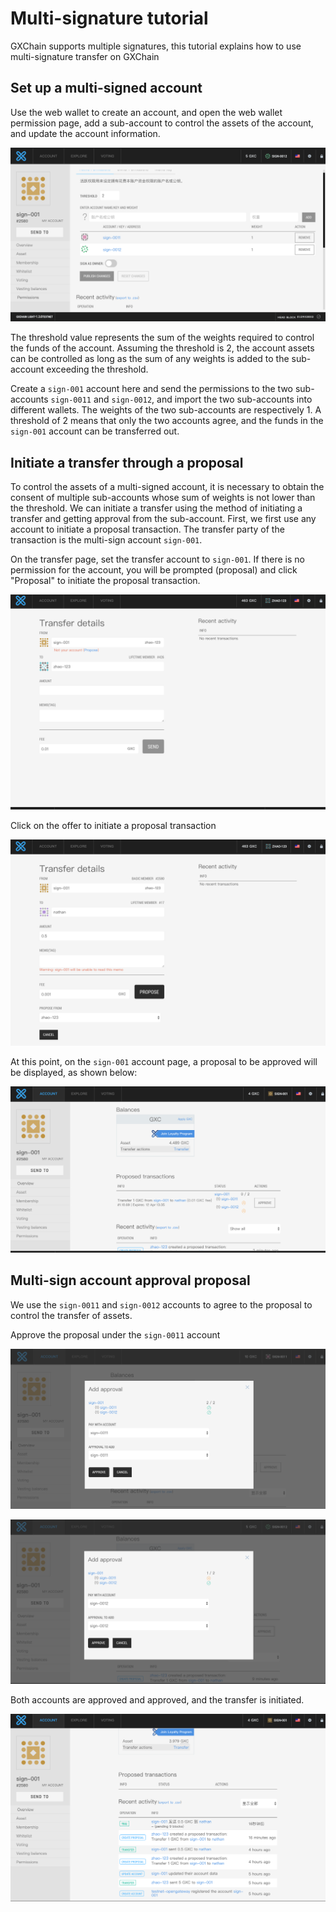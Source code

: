 # Multi-signature tutorial

GXChain supports multiple signatures, this tutorial explains how to use multi-signature transfer on GXChain

## Set up a multi-signed account

Use the web wallet to create an account, and open the web wallet permission page, add a sub-account to control the assets of the account, and update the account information.

![](./assets/mulsignature/wallet_sig.png)

The threshold value represents the sum of the weights required to control the funds of the account. Assuming the threshold is 2, the account assets can be controlled as long as the sum of any weights is added to the sub-account exceeding the threshold.

Create a `sign-001` account here and send the permissions to the two sub-accounts `sign-0011` and `sign-0012`, and import the two sub-accounts into different wallets. The weights of the two sub-accounts are respectively 1. A threshold of 2 means that only the two accounts agree, and the funds in the `sign-001` account can be transferred out.

## Initiate a transfer through a proposal

To control the assets of a multi-signed account, it is necessary to obtain the consent of multiple sub-accounts whose sum of weights is not lower than the threshold. We can initiate a transfer using the method of initiating a transfer and getting approval from the sub-account. First, we first use any account to initiate a proposal transaction. The transfer party of the transaction is the multi-sign account `sign-001`.

On the transfer page, set the transfer account to `sign-001`. If there is no permission for the account, you will be prompted (proposal) and click "Proposal" to initiate the proposal transaction.

![](./assets/mulsignature/click_proposed.png)

Click on the offer to initiate a proposal transaction

![](./assets/mulsignature/proposed.png)

At this point, on the `sign-001` account page, a proposal to be approved will be displayed, as shown below:

![](./assets/mulsignature/overview.png)

## Multi-sign account approval proposal

We use the `sign-0011` and `sign-0012` accounts to agree to the proposal to control the transfer of assets.

Approve the proposal under the `sign-0011` account

![](./assets/mulsignature/approve_1.png)

![](./assets/mulsignature/approve_2.png)

Both accounts are approved and approved, and the transfer is initiated.

![](./assets/mulsignature/approve.png)

